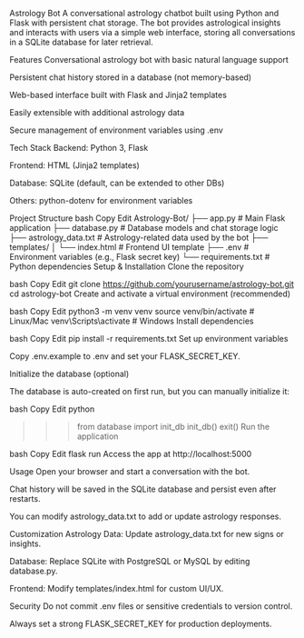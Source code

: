 Astrology Bot
A conversational astrology chatbot built using Python and Flask with persistent chat storage. The bot provides astrological insights and interacts with users via a simple web interface, storing all conversations in a SQLite database for later retrieval.

Features
Conversational astrology bot with basic natural language support

Persistent chat history stored in a database (not memory-based)

Web-based interface built with Flask and Jinja2 templates

Easily extensible with additional astrology data

Secure management of environment variables using .env

Tech Stack
Backend: Python 3, Flask

Frontend: HTML (Jinja2 templates)

Database: SQLite (default, can be extended to other DBs)

Others: python-dotenv for environment variables

Project Structure
bash
Copy
Edit
Astrology-Bot/
├── app.py               # Main Flask application
├── database.py          # Database models and chat storage logic
├── astrology_data.txt   # Astrology-related data used by the bot
├── templates/
│   └── index.html       # Frontend UI template
├── .env                 # Environment variables (e.g., Flask secret key)
└── requirements.txt     # Python dependencies
Setup & Installation
Clone the repository

bash
Copy
Edit
git clone https://github.com/yourusername/astrology-bot.git
cd astrology-bot
Create and activate a virtual environment (recommended)

bash
Copy
Edit
python3 -m venv venv
source venv/bin/activate   # Linux/Mac
venv\Scripts\activate      # Windows
Install dependencies

bash
Copy
Edit
pip install -r requirements.txt
Set up environment variables

Copy .env.example to .env and set your FLASK_SECRET_KEY.

Initialize the database (optional)

The database is auto-created on first run, but you can manually initialize it:

bash
Copy
Edit
python
>>> from database import init_db
>>> init_db()
>>> exit()
Run the application

bash
Copy
Edit
flask run
Access the app at http://localhost:5000

Usage
Open your browser and start a conversation with the bot.

Chat history will be saved in the SQLite database and persist even after restarts.

You can modify astrology_data.txt to add or update astrology responses.

Customization
Astrology Data: Update astrology_data.txt for new signs or insights.

Database: Replace SQLite with PostgreSQL or MySQL by editing database.py.

Frontend: Modify templates/index.html for custom UI/UX.

Security
Do not commit .env files or sensitive credentials to version control.

Always set a strong FLASK_SECRET_KEY for production deployments.
